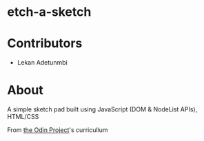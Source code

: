 # etch-a-sketch

# Contributors

* Lekan Adetunmbi

# About

A simple sketch pad built using JavaScript (DOM & NodeList APIs), HTML/CSS

From [the Odin Project](https://theodinproject.com/paths/foundations/courses/foundations/lessons/etch-a-sketch-project)'s curricullum
